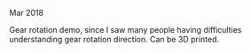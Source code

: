Mar 2018

Gear rotation demo, since I saw many people having difficulties understanding gear rotation direction. Can be 3D printed.